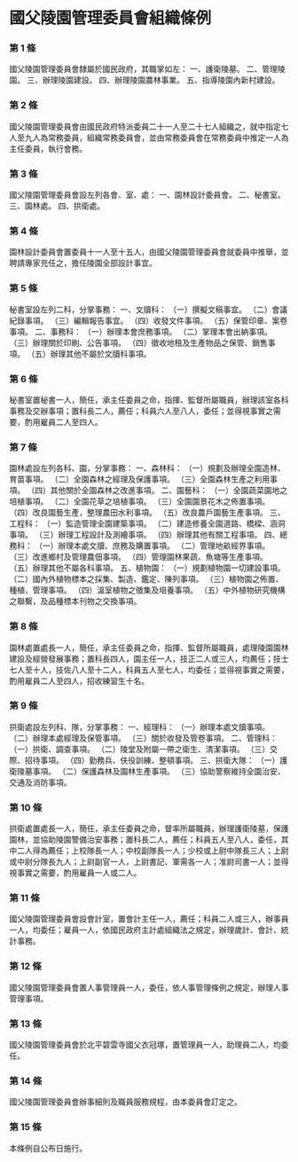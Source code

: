 # 國父陵園管理委員會組織條例

### 第 1 條

國父陵園管理委員會隸屬於國民政府，其職掌如左：
一、護衛陵墓。
二、管理陵園。
三、辦理陵園建設。
四、辦理陵園農林事業。
五、指導陵園內新村建設。

### 第 2 條

國父陵園管理委員會由國民政府特派委員二十一人至二十七人組織之，就中指定七人至九人為常務委員，組織常務委員會，並由常務委員會在常務委員中推定一人為主任委員，執行會務。

### 第 3 條

國父陵園管理委員會設左列各會、室、處：
一、園林設計委員會。
二、秘書室。
三、園林處。
四、拱衛處。

### 第 4 條

園林設計委員會置委員十一人至十五人，由國父陵園管理委員會就委員中推舉，並聘請專家充任之，擔任陵園全部設計事宜。

### 第 5 條

秘書室設左列二科，分掌事務：
一、文牘科：
（一）撰擬文稿事宜。
（二）會議紀錄事項。
（三）編輯報告事宜。
（四）收發文件事項。
（五）保管印章、案卷事項。
二、事務科：
（一）辦理本會庶務事項。
（二）掌理本會出納事項。
（三）辦理關於印刷、公告事項。
（四）徵收地租及生產物品之保管、銷售事項。
（五）辦理其他不屬於文牘科事項。

### 第 6 條

秘書室置秘書一人，簡任，承主任委員之命，指揮、監督所屬職員，辦理該室各科事務及交辦事項；置科長二人，薦任；科員六人至八人，委任；並得視事實之需要，酌用雇員二人至四人。

### 第 7 條

園林處設左列各科、園，分掌事務：
一、森林科：
（一）規劃及辦理全園造林、育苗事項。
（二）全園森林之經理及保護事項。
（三）全園森林生產之利用事項。
（四）其他關於全園森林之改進事項。
二、園藝科：
（一）全園蔬菜園地之培植事項。
（二）全園花草之培植事項。
（三）全園園景花木之佈置事項。
（四）改良園藝生產，整理農田水利事項。
（五）改良農戶園藝生產事項。
三、工程科：
（一）監造管理全園建築事項。
（二）建造修養全園道路、橋樑、涵洞事項。
（三）辦理工程設計及測繪事項。
（四）辦理其他有關工程事項。
四、總務科：
（一）辦理本處文牘、庶務及購置事項。
（二）管理地畝經界事項。
（三）改進鄉村及管理農佃事項。
（四）管理園林果蔬、魚塘等生產事項。
（五）辦理其他不屬各科事項。
五、植物園：
（一）規劃植物園一切建設事項。
（二）國內外植物標本之採集、製造、鑑定、陳列事項。
（三）植物園之佈置、種植、管理事項。
（四）溫室植物之徵集及培養事項。
（五）中外植物研究機構之聯繫，及品種標本刊物之交換事項。

### 第 8 條

園林處置處長一人，簡任，承主任委員之命，指揮、監督所屬職員，處理陵園園林建設及經營發展事務；置科長四人，園主任一人，技正二人或三人，均薦任；技士七人至十人，技佐八人至十二人，科員五人至七人，均委任；並得視事實之需要，酌用雇員二人至四人，招收練習生十名。

### 第 9 條

拱衛處設左列科、隊，分掌事務：
一、經理科：
（一）辦理本處文牘事項。
（二）辦理本處經理及保管事項。
（三）關於收發及管卷事項。
二、管理科：
（一）拱衛、調查事項。
（二）陵堂及附屬一帶之衛生、清潔事項。
（三）交際、招待事項。
（四）勤務兵、伕役訓練、整頓事項。
三、拱衛大隊：
（一）護衛陵墓事項。
（二）保護森林及園林生產事項。
（三）協助警察維持全園治安、交通及消防事項。

### 第 10 條

拱衛處置處長一人，簡任，承主任委員之命，督率所屬職員，辦理護衛陵墓，保護園林，並協助陵園警備治安事務；置科長二人，薦任；科員五人至八人，委任，其中二人得為薦任；上校隊長一人；中校副隊長一人；少校或上尉中隊長三人；上尉或中尉分隊長九人；上尉副官一人，上尉書記、軍需各一人；准尉司書一人；並得視事實之需要，酌用雇員一人或二人。

### 第 11 條

國父陵園管理委員會設會計室，置會計主任一人，薦任；科員二人或三人，辦事員一人，均委任；雇員一人，依國民政府主計處組織法之規定，辦理歲計、會計、統計事務。

### 第 12 條

國父陵園管理委員會置人事管理員一人，委任，依人事管理條例之規定，辦理人事管理事項。

### 第 13 條

國父陵園管理委員會於北平碧雲寺國父衣冠塚，置管理員一人，助理員二人，均委任。

### 第 14 條

國父陵園管理委員會辦事細則及職員服務規程，由本委員會訂定之。

### 第 15 條

本條例自公布日施行。
